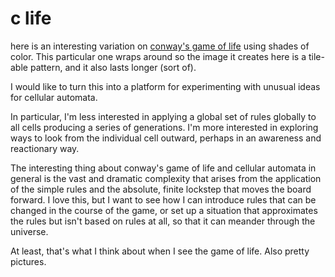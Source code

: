 # c life

here is an interesting variation on [conway's game of life](https://en.wikipedia.org/wiki/Conway%27s_Game_of_Life)
using shades of color.  This particular one wraps around so the image it creates here is a
tile-able pattern, and it also lasts longer (sort of).

I would like to turn this into a platform for experimenting with unusual ideas for cellular automata.

In particular, I'm less interested in applying a global set of rules globally to all cells producing
a series of generations. I'm more interested in exploring ways to look from the individual cell outward,
perhaps in an awareness and reactionary way.

The interesting thing about conway's game of life and cellular automata in general is the vast and
dramatic complexity that arises from the application of the simple rules and the absolute, finite
lockstep that moves the board forward. I love this, but I want to see how I can introduce rules that
can be changed in the course of the game, or set up a situation that approximates the rules but
isn't based on rules at all, so that it can meander through the universe.

At least, that's what I think about when I see the game of life. Also pretty pictures.
